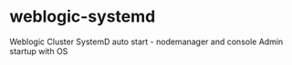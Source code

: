 # weblogic-systemd
Weblogic Cluster SystemD auto start - nodemanager and console Admin startup with OS
